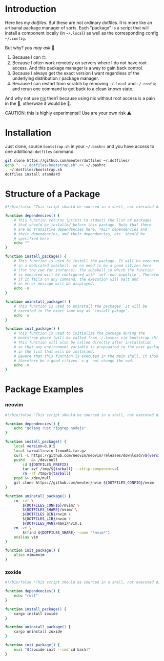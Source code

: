 # Introduction

Here lies my _dotfiles_. But these are not ordinary dotfiles. It is more like
an artisanal package manager of sorts. Each "package" is a script that will
install a component locally (in `~/.local`) as well as the corresponding config
`~/.config`.

But why? _you may ask_ 🤔
1. Because I can 🤓.
2. Because I often work remotely on servers where I do not have root access.
   And this package manager is a way to gain back control.
3. Because I always get the exact version I want regardless of the underlying
   distribution / package manager.
4. Because I can restart from scratch by removing `~/.local` and `~/.config`
   and rerun one command to get back to a clean known state.

And why not use [nix](https://nixos.org/) then? because using nix without root access
is a pain in the 🤡, otherwize it would be 🥇.

CAUTION: this is highly experimental! Use are your own risk ⚠

# Installation

Just clone, source `bootstrap.sh` in your `~/.bashrc` and you have access to
one additional `dotfiles` command.

```bash
git clone https://github.com/meuter/dotfiles ~/.dotfiles/
echo ". ~/.dotfiles/bootstrap.sh" >> ~/.bashrc
. ~/.dotfiles/bootstrap.sh
dotfiles install standard 

```

# Structure of a Package

```bash
#!/bin/false "This script should be sourced in a shell, not executed directly"

function dependencies() {
    # This function returns (prints to stdout) the list of packages
    # that should be installed before this package. Note that there
    # are no transitive dependencies here. *ALL* dependencies and
    # their dependencies, and their dependencies, etc. should be
    # specified here
    echo ""
}

function install_package() {
    # This function is used to install the package. It will be executed
    # in a dedicated subshell, so no need to be a good citizen here
    # (for the cwd for instance). The subshell in which the function
    # is executed will be configured with `set -eou pipefile`. Therefore
    # if it fails on any command, the execution will halt and
    # an error message will be displayed.
    echo -n
}

function uninstall_package() {
    # This function is used to uninstall the packages. It will be
    # executed in the exact same way as `install_pakage`.
    echo -n
}

function init_package() {
    # This function is used to initialize the package during the
    # bootstrap phase (will be called from ~/.bashrc via bootstrap.sh).
    # This function will also be called directly after installation
    # so that any environment variable is propagated to the next package
    # in the list that will be installed.
    # Beware that this function is executed in the main shell, it should
    # therefore be a good citizen, e.g. not change the cwd.
    echo -n
}

```

# Package Examples

### neovim

```bash
#!/bin/false "This script should be sourced in a shell, not executed directly"

function dependencies() {
    echo "golang rust ripgrep nodejs"
}

function install_package() {
    local version=0.9.5
    local tarball=nvim-linux64.tar.gz
    curl -L https://github.com/neovim/neovim/releases/download/v${version}/${tarball} --output /tmp/${tarball}
    pushd . &> /dev/null
        cd ${DOTFILES_PREFIX}
        tar xvf /tmp/${tarball} --strip-components=1
        rm -rf /tmp/${tarball}
    popd &> /dev/null
    git clone https://github.com/meuter/nvim ${DOTFILES_CONFIG}/nvim
}

function uninstall_package() {
    rm -rvf \
    	${DOTFILES_CONFIG}/nvim/ \
	    ${DOTFILES_SHARE}/nvim/ \
        ${DOTFILES_BIN}/nvim \
        ${DOTFILES_LIB}/nvim \
        ${DOTFILES_MAN}/man1/nvim.1
    rm -vf \
        $(find ${DOTFILES_SHARE} -name "*nvim*")
    unalias vim
}

function init_package() {
    alias vim=nvim
}

```

### zoxide

```bash
#!/bin/false "This script should be sourced in a shell, not executed directly"

function dependencies() {
    echo "rust"
}

function install_package() {
    cargo install zoxide
}

function uninstall_package() {
    cargo uninstall zoxide
}

function init_package() {
    eval "$(zoxide init --cmd cd bash)"
}
```


